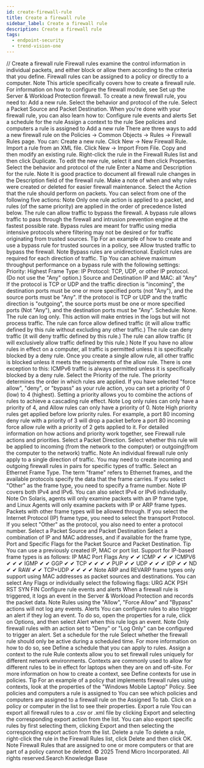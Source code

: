 ```yaml
---
id: create-firewall-rule
title: Create a firewall rule
sidebar_label: Create a firewall rule
description: Create a firewall rule
tags:
  - endpoint-security
  - trend-vision-one
---
```


/*<![CDATA[*/ $('#title').html($('meta[name=map-description]').attr('content')); /*]]>*/ Create a firewall rule Firewall rules examine the control information in individual packets, and either block or allow them according to the criteria that you define. Firewall rules can be assigned to a policy or directly to a computer. Note This article specifically covers how to create a firewall rule. For information on how to configure the firewall module, see Set up the Server & Workload Protection firewall. To create a new firewall rule, you need to: Add a new rule. Select the behavior and protocol of the rule. Select a Packet Source and Packet Destination. When you're done with your firewall rule, you can also learn how to: Configure rule events and alerts Set a schedule for the rule Assign a context to the rule See policies and computers a rule is assigned to Add a new rule There are three ways to add a new firewall rule on the Policies → Common Objects → Rules → Firewall Rules page. You can: Create a new rule. Click New → New Firewall Rule. Import a rule from an XML file. Click New → Import From File. Copy and then modify an existing rule. Right-click the rule in the Firewall Rules list and then click Duplicate. To edit the new rule, select it and then click Properties. Select the behavior and protocol of the rule Enter a Name and Description for the rule. Note It is good practice to document all firewall rule changes in the Description field of the firewall rule. Make a note of when and why rules were created or deleted for easier firewall maintenance. Select the Action that the rule should perform on packets. You can select from one of the following five actions: Note Only one rule action is applied to a packet, and rules (of the same priority) are applied in the order of precedence listed below. The rule can allow traffic to bypass the firewall. A bypass rule allows traffic to pass through the firewall and intrusion prevention engine at the fastest possible rate. Bypass rules are meant for traffic using media intensive protocols where filtering may not be desired or for traffic originating from trusted sources. Tip For an example of how to create and use a bypass rule for trusted sources in a policy, see Allow trusted traffic to bypass the firewall. Note Bypass rules are unidirectional. Explicit rules are required for each direction of traffic. Tip You can achieve maximum throughput performance on a bypass rule with the following settings: Priority: Highest Frame Type: IP Protocol: TCP, UDP, or other IP protocol. (Do not use the "Any" option.) Source and Destination IP and MAC: all "Any" If the protocol is TCP or UDP and the traffic direction is "incoming", the destination ports must be one or more specified ports (not "Any"), and the source ports must be "Any". If the protocol is TCP or UDP and the traffic direction is "outgoing", the source ports must be one or more specified ports (Not "Any"), and the destination ports must be "Any". Schedule: None. The rule can log only. This action will make entries in the logs but will not process traffic. The rule can force allow defined traffic (it will allow traffic defined by this rule without excluding any other traffic.) The rule can deny traffic (it will deny traffic defined by this rule.) The rule can allow traffic (it will exclusively allow traffic defined by this rule.) Note If you have no allow rules in effect on a computer, all traffic is permitted unless it is specifically blocked by a deny rule. Once you create a single allow rule, all other traffic is blocked unless it meets the requirements of the allow rule. There is one exception to this: ICMPv6 traffic is always permitted unless it is specifically blocked by a deny rule. Select the Priority of the rule. The priority determines the order in which rules are applied. If you have selected "force allow", "deny", or "bypass" as your rule action, you can set a priority of 0 (low) to 4 (highest). Setting a priority allows you to combine the actions of rules to achieve a cascading rule effect. Note Log only rules can only have a priority of 4, and Allow rules can only have a priority of 0. Note High priority rules get applied before low priority rules. For example, a port 80 incoming deny rule with a priority of 3 will drop a packet before a port 80 incoming force allow rule with a priority of 2 gets applied to it. For detailed information on how actions and priority work together, see Firewall rule actions and priorities. Select a Packet Direction. Select whether this rule will be applied to incoming (from the network to the computer) or outgoing(from the computer to the network) traffic. Note An individual firewall rule only apply to a single direction of traffic. You may need to create incoming and outgoing firewall rules in pairs for specific types of traffic. Select an Ethernet Frame Type. The term "frame" refers to Ethernet frames, and the available protocols specify the data that the frame carries. If you select "Other" as the frame type, you need to specify a frame number. Note IP covers both IPv4 and IPv6. You can also select IPv4 or IPv6 individually. Note On Solaris, agents will only examine packets with an IP frame type, and Linux Agents will only examine packets with IP or ARP frame types. Packets with other frame types will be allowed through. If you select the Internet Protocol (IP) frame type, you need to select the transport Protocol. If you select "Other" as the protocol, you also need to enter a protocol number. Select a Packet Source and Packet Destination Select a combination of IP and MAC addresses, and if available for the frame type, Port and Specific Flags for the Packet Source and Packet Destination. Tip You can use a previously created IP, MAC or port list. Support for IP-based frame types is as follows: IP MAC Port Flags Any ✔ ✔ ICMP ✔ ✔ ✔ ICMPV6 ✔ ✔ ✔ IGMP ✔ ✔ GGP ✔ ✔ TCP ✔ ✔ ✔ ✔ PUP ✔ ✔ UDP ✔ ✔ ✔ IDP ✔ ✔ ND ✔ ✔ RAW ✔ ✔ TCP+UDP ✔ ✔ ✔ ✔ Note ARP and REVARP frame types only support using MAC addresses as packet sources and destinations. You can select Any Flags or individually select the following flags: URG ACK PSH RST SYN FIN Configure rule events and alerts When a firewall rule is triggered, it logs an event in the Server & Workload Protection and records the packet data. Note Rules using the "Allow", "Force Allow" and "Bypass" actions will not log any events. Alerts You can configure rules to also trigger an alert if they log an event. To do so, open the properties for a rule, click on Options, and then select Alert when this rule logs an event. Note Only firewall rules with an action set to "Deny" or "Log Only" can be configured to trigger an alert. Set a schedule for the rule Select whether the firewall rule should only be active during a scheduled time. For more information on how to do so, see Define a schedule that you can apply to rules. Assign a context to the rule Rule contexts allow you to set firewall rules uniquely for different network environments. Contexts are commonly used to allow for different rules to be in effect for laptops when they are on and off-site. For more information on how to create a context, see Define contexts for use in policies. Tip For an example of a policy that implements firewall rules using contexts, look at the properties of the "Windows Mobile Laptop" Policy. See policies and computers a rule is assigned to You can see which policies and computers are assigned to a firewall rule on the Assigned To tab. Click on a policy or computer in the list to see their properties. Export a rule You can export all firewall rules to a .csv or .xml file by clicking Export and selecting the corresponding export action from the list. You can also export specific rules by first selecting them, clicking Export and then selecting the corresponding export action from the list. Delete a rule To delete a rule, right-click the rule in the Firewall Rules list, click Delete and then click OK. Note Firewall Rules that are assigned to one or more computers or that are part of a policy cannot be deleted. © 2025 Trend Micro Incorporated. All rights reserved.Search Knowledge Base
